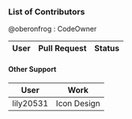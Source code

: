 ### List of Contributors

@oberonfrog : CodeOwner

| User      | Pull Request           | Status  |
| ------------- |:-------------:| -----:|


#### Other Support

| User      | Work  |
| ------------- |:-------------:| 
| lily20531  | Icon Design  |
